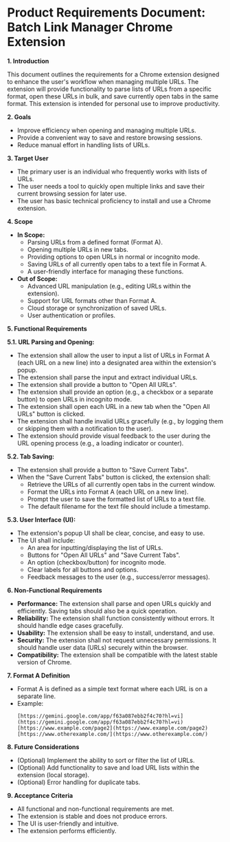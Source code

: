 # Product Requirements Document: Batch Link Manager Chrome Extension

**1. Introduction**

This document outlines the requirements for a Chrome extension designed to enhance the user's workflow when managing multiple URLs. The extension will provide functionality to parse lists of URLs from a specific format, open these URLs in bulk, and save currently open tabs in the same format. This extension is intended for personal use to improve productivity.

**2. Goals**

* Improve efficiency when opening and managing multiple URLs.
* Provide a convenient way to save and restore browsing sessions.
* Reduce manual effort in handling lists of URLs.

**3. Target User**

* The primary user is an individual who frequently works with lists of URLs.
* The user needs a tool to quickly open multiple links and save their current browsing session for later use.
* The user has basic technical proficiency to install and use a Chrome extension.

**4. Scope**

* **In Scope:**
    * Parsing URLs from a defined format (Format A).
    * Opening multiple URLs in new tabs.
    * Providing options to open URLs in normal or incognito mode.
    * Saving URLs of all currently open tabs to a text file in Format A.
    * A user-friendly interface for managing these functions.
* **Out of Scope:**
    * Advanced URL manipulation (e.g., editing URLs within the extension).
    * Support for URL formats other than Format A.
    * Cloud storage or synchronization of saved URLs.
    * User authentication or profiles.

**5. Functional Requirements**

**5.1. URL Parsing and Opening:**

* The extension shall allow the user to input a list of URLs in Format A (each URL on a new line) into a designated area within the extension's popup.
* The extension shall parse the input and extract individual URLs.
* The extension shall provide a button to "Open All URLs".
* The extension shall provide an option (e.g., a checkbox or a separate button) to open URLs in incognito mode.
* The extension shall open each URL in a new tab when the "Open All URLs" button is clicked.
* The extension shall handle invalid URLs gracefully (e.g., by logging them or skipping them with a notification to the user).
* The extension should provide visual feedback to the user during the URL opening process (e.g., a loading indicator or counter).

**5.2. Tab Saving:**

* The extension shall provide a button to "Save Current Tabs".
* When the "Save Current Tabs" button is clicked, the extension shall:
    * Retrieve the URLs of all currently open tabs in the current window.
    * Format the URLs into Format A (each URL on a new line).
    * Prompt the user to save the formatted list of URLs to a text file.
    * The default filename for the text file should include a timestamp.

**5.3. User Interface (UI):**

* The extension's popup UI shall be clear, concise, and easy to use.
* The UI shall include:
    * An area for inputting/displaying the list of URLs.
    * Buttons for "Open All URLs" and "Save Current Tabs".
    * An option (checkbox/button) for incognito mode.
    * Clear labels for all buttons and options.
    * Feedback messages to the user (e.g., success/error messages).

**6. Non-Functional Requirements**

* **Performance:** The extension shall parse and open URLs quickly and efficiently. Saving tabs should also be a quick operation.
* **Reliability:** The extension shall function consistently without errors. It should handle edge cases gracefully.
* **Usability:** The extension shall be easy to install, understand, and use.
* **Security:** The extension shall not request unnecessary permissions. It should handle user data (URLs) securely within the browser.
* **Compatibility:** The extension shall be compatible with the latest stable version of Chrome.

**7. Format A Definition**

* Format A is defined as a simple text format where each URL is on a separate line.
* Example:
    ```
    [https://gemini.google.com/app/f63a087ebb2f4c70?hl=vi](https://gemini.google.com/app/f63a087ebb2f4c70?hl=vi)
    [https://www.example.com/page2](https://www.example.com/page2)
    [https://www.otherexample.com/](https://www.otherexample.com/)
    ```

**8.  Future Considerations**

* (Optional) Implement the ability to sort or filter the list of URLs.
* (Optional) Add functionality to save and load URL lists within the extension (local storage).
* (Optional) Error handling for duplicate tabs.

**9.  Acceptance Criteria**

* All functional and non-functional requirements are met.
* The extension is stable and does not produce errors.
* The UI is user-friendly and intuitive.
* The extension performs efficiently.
